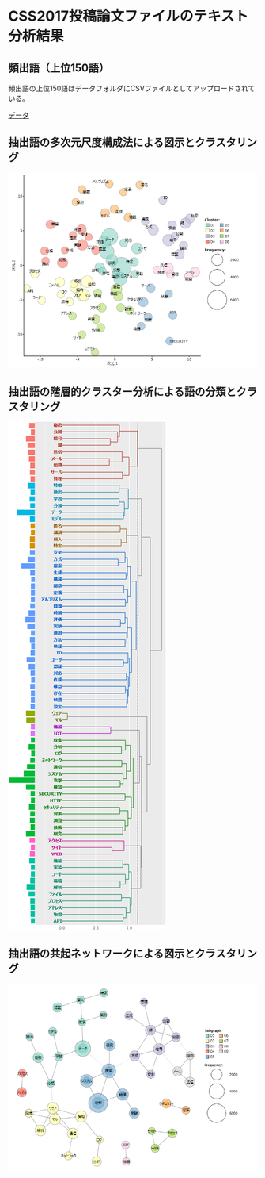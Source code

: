 CSS2017投稿論文ファイルのテキスト分析結果
====

## 頻出語（上位150語）
頻出語の上位150語はデータフォルダにCSVファイルとしてアップロードされている。

[データ](/data/css2017_extracted150.csv)

## 抽出語の多次元尺度構成法による図示とクラスタリング
![MDS](/data/css2017_MDS.png)

## 抽出語の階層的クラスター分析による語の分類とクラスタリング
![HCA](/data/css2017_HCA.png)

## 抽出語の共起ネットワークによる図示とクラスタリング
![CON](/data/css2017_CON.png)
